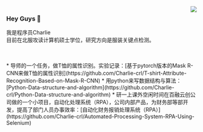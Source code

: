 <img align="right" src="https://github-readme-stats.vercel.app/api?username=Charlie-crl&show_icons=true&icon_color=CE1D2D&text_color=718096&bg_color=ffffff&hide_title=true" />

### Hey Guys 👋

我是程序员Charlie  
目前在北服攻读计算机硕士学位，研究方向是服装关键点检测。  

</br>
</br>
* 导师的一个任务，做T恤的属性识别。实验记录：[基于pytorch版本的Mask R-CNN来做T恤的属性识别](https://github.com/Charlie-crl/T-shirt-Attribute-Recognition-Based-on-Mask-R-CNN) 
* 用python来写数据结构与算法：[Python-Data-structure-and-algorithm](https://github.com/Charlie-crl/Python-Data-structure-and-algorithm)
* 研一上课外空闲时间在百融云创公司做的一个小项目，自动化处理系统（RPA），公司内部产品，为财务部等部开发，提高了部门人员办事效率：[自动化财务报销处理系统（RPA）](https://github.com/Charlie-crl/Automated-Processing-System-RPA-Using-Selenium)
